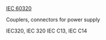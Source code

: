 [IEC 60320](https://en.wikipedia.org/wiki/IEC_60320)

Couplers, connectors for power supply

IEC320, IEC 320
IEC C13, IEC C14